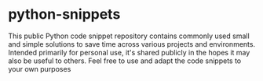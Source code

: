 # python-snippets
This public Python code snippet repository contains commonly used small and simple solutions to save time across various projects and environments. Intended primarily for personal use, it's shared publicly in the hopes it may also be useful to others. Feel free to use and adapt the code snippets to your own purposes
